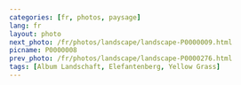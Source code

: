 ```yaml
---
categories: [fr, photos, paysage]
lang: fr
layout: photo
next_photo: /fr/photos/landscape/landscape-P0000009.html
picname: P0000008
prev_photo: /fr/photos/landscape/landscape-P0000276.html
tags: [Album Landschaft, Elefantenberg, Yellow Grass]
---
```

